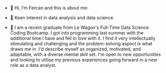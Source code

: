 - 👋 Hi, I’m Fercan and this is about me:

- 👀 Keen interest in data analysis and data science.

- 🌴 I am a recent graduate from Le Wagon's Full-Time Data Science Coding Bootcamp. I got into programming last summer with the additional time I have and fell in love with it. I find it very intellectually stimulating and challenging and the problem-solving aspect is what draws me in. I'd describe myself as organized, motivated, and adaptable, with a diverse mental skill set. I'm open to new opportunities and looking to utilise my previous experiences going forward in a new role as a data analyst.


